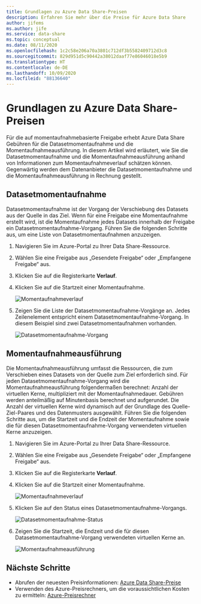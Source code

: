 ```yaml
---
title: Grundlagen zu Azure Data Share-Preisen
description: Erfahren Sie mehr über die Preise für Azure Data Share
author: jifems
ms.author: jife
ms.service: data-share
ms.topic: conceptual
ms.date: 08/11/2020
ms.openlocfilehash: 1c2c58e206a70a3801c712df3b5582409712d3c8
ms.sourcegitcommit: 829d951d5c90442a38012daaf77e86046018e5b9
ms.translationtype: HT
ms.contentlocale: de-DE
ms.lasthandoff: 10/09/2020
ms.locfileid: "88136640"
---
```

# <a name="understand-azure-data-share-pricing"></a>Grundlagen zu Azure Data Share-Preisen

Für die auf momentaufnahmebasierte Freigabe erhebt Azure Data Share Gebühren für die Datasetmomentaufnahme und die Momentaufnahmeausführung. In diesem Artikel wird erläutert, wie Sie die Datasetmomentaufnahme und die Momentaufnahmeausführung anhand von Informationen zum Momentaufnahmeverlauf schätzen können. Gegenwärtig werden dem Datenanbieter die Datasetmomentaufnahme und die Momentaufnahmeausführung in Rechnung gestellt.

## <a name="dataset-snapshot"></a>Datasetmomentaufnahme

Datasetmomentaufnahme ist der Vorgang der Verschiebung des Datasets aus der Quelle in das Ziel. Wenn für eine Freigabe eine Momentaufnahme erstellt wird, ist die Momentaufnahme jedes Datasets innerhalb der Freigabe ein Datasetmomentaufnahme-Vorgang. Führen Sie die folgenden Schritte aus, um eine Liste von Datasetmomentaufnahmen anzuzeigen. 

1. Navigieren Sie im Azure-Portal zu Ihrer Data Share-Ressource.

1. Wählen Sie eine Freigabe aus „Gesendete Freigabe“ oder „Empfangene Freigabe“ aus.

1. Klicken Sie auf die Registerkarte **Verlauf**.

1. Klicken Sie auf die Startzeit einer Momentaufnahme.
 
    ![Momentaufnahmeverlauf](./media/concepts/concepts-pricing/pricing-snapshot-history.png "Momentaufnahmeverlauf") 

1. Zeigen Sie die Liste der Datasetmomentaufnahme-Vorgänge an. Jedes Zeilenelement entspricht einem Datasetmomentaufnahme-Vorgang. In diesem Beispiel sind zwei Datasetmomentaufnahmen vorhanden.

    ![Datasetmomentaufnahme-Vorgang](./media/concepts/concepts-pricing/pricing-dataset-snapshot.png "Datasetmomentaufnahme-Vorgang")

## <a name="snapshot-execution"></a>Momentaufnahmeausführung

Die Momentaufnahmeausführung umfasst die Ressourcen, die zum Verschieben eines Datasets von der Quelle zum Ziel erforderlich sind. Für jeden Datasetmomentaufnahme-Vorgang wird die Momentaufnahmeausführung folgendermaßen berechnet: Anzahl der virtuellen Kerne, multipliziert mit der Momentaufnahmedauer. Gebühren werden anteilmäßig auf Minutenbasis berechnet und aufgerundet. Die Anzahl der virtuellen Kerne wird dynamisch auf der Grundlage des Quelle-Ziel-Paares und des Datenmusters ausgewählt. Führen Sie die folgenden Schritte aus, um die Startzeit und die Endzeit der Momentaufnahme sowie die für diesen Datasetmomentaufnahme-Vorgang verwendeten virtuellen Kerne anzuzeigen.

1. Navigieren Sie im Azure-Portal zu Ihrer Data Share-Ressource.

1. Wählen Sie eine Freigabe aus „Gesendete Freigabe“ oder „Empfangene Freigabe“ aus.

1. Klicken Sie auf die Registerkarte **Verlauf**.

1. Klicken Sie auf die Startzeit einer Momentaufnahme.

    ![Momentaufnahmeverlauf](./media/concepts/concepts-pricing/pricing-snapshot-history.png "Momentaufnahmeverlauf") 

1. Klicken Sie auf den Status eines Datasetmomentaufnahme-Vorgangs.

    ![Datasetmomentaufnahme-Status](./media/concepts/concepts-pricing/pricing-snapshot-status.png "Datasetmomentaufnahme-Status")

1. Zeigen Sie die Startzeit, die Endzeit und die für diesen Datasetmomentaufnahme-Vorgang verwendeten virtuellen Kerne an. 

    ![Momentaufnahmeausführung](./media/concepts/concepts-pricing/pricing-snapshot-execution.png "Momentaufnahmeausführung")

## <a name="next-steps"></a>Nächste Schritte

- Abrufen der neuesten Preisinformationen: [Azure Data Share-Preise](https://azure.microsoft.com/pricing/details/data-share/)
- Verwenden des Azure-Preisrechners, um die voraussichtlichen Kosten zu ermitteln: [Azure-Preisrechner](https://azure.microsoft.com/pricing/calculator/)

